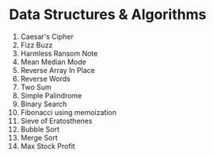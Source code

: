 # Data  Structures & Algorithms
 1.  Caesar's Cipher
 2.  Fizz Buzz
 3.  Harmless Ransom Note
 4.  Mean Median Mode
 5.  Reverse Array In Place
 6.  Reverse Words 
 7.  Two Sum
 8.  Simple Palindrome
 9.  Binary Search
 10. Fibonacci using memoization
 11. Sieve of Eratosthenes
 12. Bubble Sort
 13. Merge Sort
 14. Max Stock Profit


